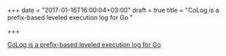 +++
date = "2017-01-16T16:00:04+03:00"
draft = true
title = "CoLog is a prefix-based leveled execution log for Go "

+++

<p><a href="https://github.com/comail/colog">CoLog is a prefix-based leveled execution log for Go </a></p>
